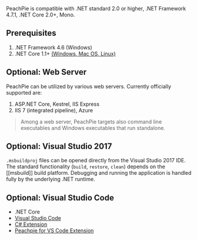 PeachPie is compatible with .NET standard 2.0 or higher, .NET Framework 4.7.1, .NET Core 2.0+, Mono.

## Prerequisites

1. .NET Framework 4.6 (Windows)
2. .NET Core 1.1+ [(Windows, Mac OS, Linux)](https://www.microsoft.com/net/core)

## Optional: Web Server

PeachPie can be utilized by various web servers. Currently officially supported are:

1. ASP.NET Core, Kestrel, IIS Express
2. IIS 7 (integrated pipeline), Azure

> Among a web server, PeachPie targets also command line executables and Windows executables that run standalone.

## Optional: Visual Studio 2017

`.msbuildproj` files can be opened directly from the Visual Studio 2017 IDE. The standard functionality (`build`, `restore`, `clean`) depends on the [[msbuild]] build platform. Debugging and running the application is handled fully by the underlying .NET runtime.

## Optional: Visual Studio Code

- .NET Core
- [Visual Studio Code](https://code.visualstudio.com/)
- [C# Extension](https://marketplace.visualstudio.com/items?itemName=ms-vscode.csharp)
- [Peachpie for VS Code Extension](https://marketplace.visualstudio.com/items?itemName=iolevel.peachpie-vscode)
